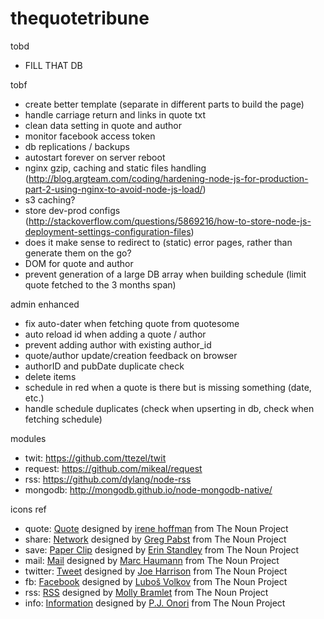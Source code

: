 thequotetribune
===============

tobd
* FILL THAT DB

tobf
* create better template (separate in different parts to build the page)
* handle carriage return and links in quote txt
* clean data setting in quote and author
* monitor facebook access token
* db replications / backups
* autostart forever on server reboot
* nginx gzip, caching and static files handling (http://blog.argteam.com/coding/hardening-node-js-for-production-part-2-using-nginx-to-avoid-node-js-load/)
* s3 caching?
* store dev-prod configs (http://stackoverflow.com/questions/5869216/how-to-store-node-js-deployment-settings-configuration-files)
* does it make sense to redirect to (static) error pages, rather than generate them on the go?
* DOM for quote and author
* prevent generation of a large DB array when building schedule (limit quote fetched to the 3 months span)

admin enhanced
* fix auto-dater when fetching quote from quotesome
* auto reload id when adding a quote / author
* prevent adding author with existing author_id
* quote/author update/creation feedback on browser
* authorID and pubDate duplicate check
* delete items
* schedule in red when a quote is there but is missing something (date, etc.)
* handle schedule duplicates (check when upserting in db, check when fetching schedule)

modules
* twit: https://github.com/ttezel/twit
* request: https://github.com/mikeal/request
* rss: https://github.com/dylang/node-rss
* mongodb: http://mongodb.github.io/node-mongodb-native/

icons ref
* quote: <a href="http://thenounproject.com/noun/quote/#icon-No23118" target="_blank">Quote</a> designed by <a href="http://thenounproject.com/i" target="_blank">irene hoffman</a> from The Noun Project
* share: <a href="http://thenounproject.com/noun/network/#icon-No14269" target="_blank">Network</a> designed by <a href="http://thenounproject.com/gregpabst" target="_blank">Greg Pabst</a> from The Noun Project
* save: <a href="http://thenounproject.com/noun/paper-clip/#icon-No17647" target="_blank">Paper Clip</a> designed by <a href="http://thenounproject.com/tinyxl" target="_blank">Erin Standley</a> from The Noun Project
* mail: <a href="http://thenounproject.com/noun/mail/#icon-No994" target="_blank">Mail</a> designed by <a href="http://thenounproject.com/marchaumann" target="_blank">Marc Haumann</a> from The Noun Project
* twitter: <a href="http://thenounproject.com/noun/tweet/#icon-No16224" target="_blank">Tweet</a> designed by <a href="http://thenounproject.com/joe_harrison" target="_blank">Joe Harrison</a> from The Noun Project
* fb: <a href="http://thenounproject.com/noun/facebook/#icon-No20845" target="_blank">Facebook</a> designed by <a href="http://thenounproject.com/Luboš Volkov" target="_blank">Luboš Volkov</a> from The Noun Project
* rss: <a href="http://thenounproject.com/noun/rss/#icon-No16950" target="_blank">RSS</a> designed by <a href="http://thenounproject.com/mollybramlet" target="_blank">Molly Bramlet</a> from The Noun Project
* info: <a href="http://thenounproject.com/noun/information/#icon-No2824" target="_blank">Information</a> designed by <a href="http://thenounproject.com/somerandomdude" target="_blank">P.J. Onori</a> from The Noun Project